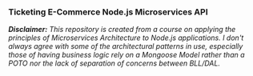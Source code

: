 ### Ticketing E-Commerce Node.js Microservices API

***Disclaimer:** This repository is created from a course on applying the principles of Microservices Architecture to Node.js applications. I don't always agree with some of the architectural patterns in use, especially those of having business logic rely on a Mongoose Model rather than a POTO nor the lack of separation of concerns between BLL/DAL.*